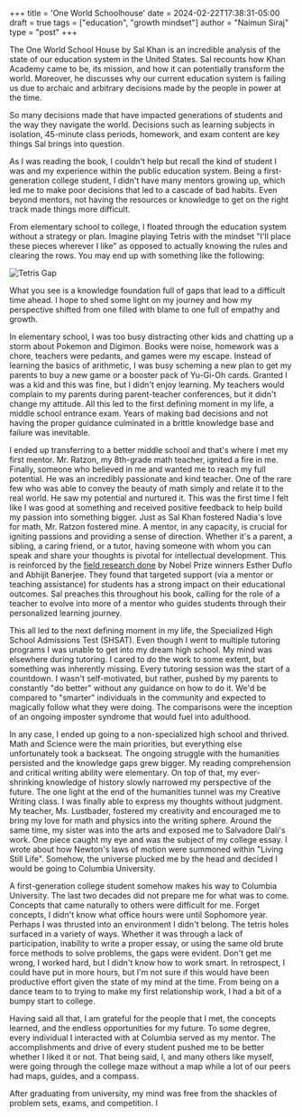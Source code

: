 +++
title = 'One World Schoolhouse'
date = 2024-02-22T17:38:31-05:00
draft = true
tags = ["education", "growth mindset"]
author = "Naimun Siraj"
type = "post"
+++

The One World School House by Sal Khan is an incredible analysis of the state of our education system in the United States. Sal recounts how Khan Academy came to be, its mission, and how it can potentially transform the world. Moreover, he discusses why our current education system is failing us due to archaic and arbitrary decisions made by the people in power at the time.

So many decisions made that have impacted generations of students and the way they navigate the world. Decisions such as learning subjects in isolation, 45-minute class periods, homework, and exam content are key things Sal brings into question. 

As I was reading the book, I couldn't help but recall the kind of student I was and my experience within the public education system. Being a first-generation college student, I didn't have many mentors growing up, which led me to make poor decisions that led to a cascade of bad habits. Even beyond mentors, not having the resources or knowledge to get on the right track made things more difficult. 

From elementary school to college, I floated through the education system without a strategy or plan. Imagine playing Tetris with the mindset "I'll place these pieces wherever I like" as opposed to actually knowing the rules and clearing the rows. You may end up with  something like the following:

![Tetris Gap](/images/tetris-gap.jpeg)

What you see is a knowledge foundation full of gaps that lead to a difficult time ahead. I hope to shed some light on my journey and how my perspective shifted from one filled with blame to one full of empathy and growth.

In elementary school, I was too busy distracting other kids and chatting up a storm about Pokemon and Digimon. Books were noise, homework was a chore, teachers were pedants, and games were my escape. Instead of learning the basics of arithmetic, I was busy scheming a new plan to get my parents to buy a new game or a booster pack of Yu-Gi-Oh cards. Granted I was a kid and this was fine, but I didn't enjoy learning. My teachers would complain to my parents during parent-teacher conferences, but it didn't change my attitude. All this led to the first defining moment in my life, a middle school entrance exam. Years of making bad decisions and not having the proper guidance culminated in a brittle knowledge base and failure was inevitable.

I ended up transferring to a better middle school and that's where I met my first mentor. Mr. Ratzon, my 8th-grade math teacher, ignited a fire in me. Finally, someone who believed in me and wanted me to reach my full potential. He was an incredibly passionate and kind teacher. One of the rare few who was able to convey the beauty of math simply and relate it to the real world. He saw my potential and nurtured it. This was the first time I felt like I was good at something and received positive feedback to help build my passion into something bigger. Just as Sal Khan fostered Nadia's love for math, Mr. Ratzon fostered mine. A mentor, in any capacity, is crucial for igniting passions and providing a sense of direction. Whether it's a parent, a sibling, a caring friend, or a tutor, having someone with whom you can speak and share your thoughts is pivotal for intellectual development. This is reinforced by the [field research done](https://www.nobelprize.org/uploads/2019/10/popular-economicsciencesprize2019-2.pdf) by Nobel Prize winners Esther Duflo and Abhijit Banerjee. They found that targeted support (via a mentor or teaching assistance) for students has a strong impact on their educational outcomes. Sal preaches this throughout his book, calling for the role of a teacher to evolve into more of a mentor who guides students through their personalized learning journey.

This all led to the next defining moment in my life, the Specialized High School Admissions Test (SHSAT). Even though I went to multiple tutoring programs I was unable to get into my dream high school. My mind was elsewhere during tutoring. I cared to do the work to some extent, but something was inherently missing. Every tutoring session was the start of a countdown. I wasn't self-motivated, but rather, pushed by my parents to constantly "do better" without any guidance on how to do it. We'd be compared to "smarter" individuals in the community and expected to magically follow what they were doing. The comparisons were the inception of an ongoing imposter syndrome that would fuel into adulthood.

In any case, I ended up going to a non-specialized high school and thrived. Math and Science were the main priorities, but everything else unfortunately took a backseat. The ongoing struggle with the humanities persisted and the knowledge gaps grew bigger. My reading comprehension and critical writing ability were elementary. On top of that, my ever-shrinking knowledge of history slowly narrowed my perspective of the future. The one light at the end of the humanities tunnel was my Creative Writing class. I was finally able to express my thoughts without judgment. My teacher, Ms. Lustbader, fostered my creativity and encouraged me to bring my love for math and physics into the writing sphere. Around the same time, my sister was into the arts and exposed me to Salvadore Dali's work. One piece caught my eye and was the subject of my college essay. I wrote about how Newton's laws of motion were summoned within "Living Still Life". Somehow, the universe plucked me by the head and decided I would be going to Columbia University.

A first-generation college student somehow makes his way to Columbia University. The last two decades did not prepare me for what was to come. Concepts that came naturally to others were difficult for me. Forget concepts, I didn't know what office hours were until Sophomore year. Perhaps I was thrusted into an environment I didn't belong. The tetris holes surfaced in a variety of ways. Whether it was through a lack of participation, inability to write a proper essay, or using the same old brute force methods to solve problems, the gaps were evident. Don't get me wrong, I worked hard, but I didn't know how to work smart. In retrospect, I could have put in more hours, but I'm not sure if this would have been productive effort given the state of my mind at the time. From being on a dance team to to trying to make my first relationship work, I had a bit of a bumpy start to college.

Having said all that, I am grateful for the people that I met, the concepts learned, and the endless opportunities for my future. To some degree, every individual I interacted with at Columbia served as my mentor. The accomplishments and drive of every student pushed me to be better whether I liked it or not. That being said, I, and many others like myself, were going through the college maze without a map while a lot of our peers had maps, guides, and a compass.

After graduating from university, my mind was free from the shackles of problem sets, exams, and competition. I 

